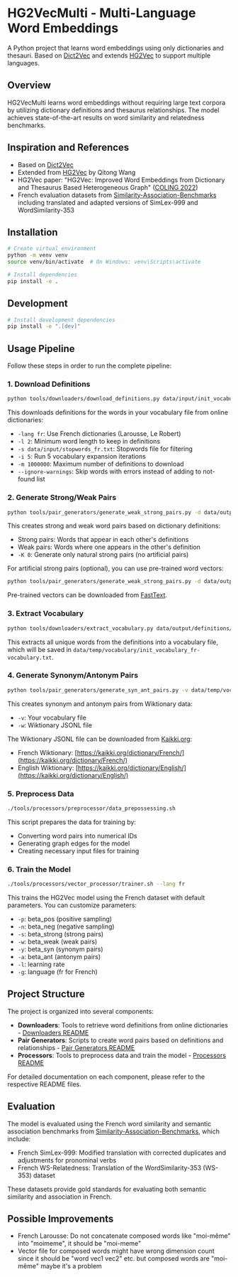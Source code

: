 # HG2VecMulti - Multi-Language Word Embeddings

A Python project that learns word embeddings using only dictionaries and thesauri. Based on [Dict2Vec](https://github.com/tca19/dict2vec) and extends [HG2Vec](https://github.com/Qitong-Wang/HG2Vec) to support multiple languages.

## Overview

HG2VecMulti learns word embeddings without requiring large text corpora by utilizing dictionary definitions and thesaurus relationships. The model achieves state-of-the-art results on word similarity and relatedness benchmarks.

## Inspiration and References

- Based on [Dict2Vec](https://github.com/tca19/dict2vec)
- Extended from [HG2Vec](https://github.com/Qitong-Wang/HG2Vec) by Qitong Wang
- HG2Vec paper: "HG2Vec: Improved Word Embeddings from Dictionary and Thesaurus Based Heterogeneous Graph" ([COLING 2022](https://aclanthology.org/2022.coling-1.279/))
- French evaluation datasets from [Similarity-Association-Benchmarks](https://github.com/nicolasying/Similarity-Association-Benchmarks/) including translated and adapted versions of SimLex-999 and WordSimilarity-353

## Installation

```bash
# Create virtual environment
python -m venv venv
source venv/bin/activate  # On Windows: venv\Scripts\activate

# Install dependencies
pip install -e .
```

## Development

```bash
# Install development dependencies
pip install -e ".[dev]"
```

## Usage Pipeline

Follow these steps in order to run the complete pipeline:

### 1. Download Definitions
```bash
python tools/downloaders/download_definitions.py data/input/init_vocabulary_fr.txt -lang fr -l 2 -s data/input/stopwords_fr.txt -i 5 -m 1000000 --ignore-warnings
```
This downloads definitions for the words in your vocabulary file from online dictionaries:
- `-lang fr`: Use French dictionaries (Larousse, Le Robert)
- `-l 2`: Minimum word length to keep in definitions
- `-s data/input/stopwords_fr.txt`: Stopwords file for filtering
- `-i 5`: Run 5 vocabulary expansion iterations
- `-m 1000000`: Maximum number of definitions to download
- `--ignore-warnings`: Skip words with errors instead of adding to not-found list

### 2. Generate Strong/Weak Pairs
```bash
python tools/pair_generators/generate_weak_strong_pairs.py -d data/output/definitions/init_vocabulary_fr-definitions.txt -K 0
```
This creates strong and weak word pairs based on dictionary definitions:
- Strong pairs: Words that appear in each other's definitions
- Weak pairs: Words where one appears in the other's definition
- `-K 0`: Generate only natural strong pairs (no artificial pairs)

For artificial strong pairs (optional), you can use pre-trained word vectors:
```bash
python tools/pair_generators/generate_weak_strong_pairs.py -d data/output/definitions/init_vocabulary_fr-definitions.txt -e data/input/wiki.fr.vec -K 5
```
Pre-trained vectors can be downloaded from [FastText](https://fasttext.cc/docs/en/pretrained-vectors.html).

### 3. Extract Vocabulary
```bash
python tools/downloaders/extract_vocabulary.py data/output/definitions/init_vocabulary_fr-definitions.txt
```
This extracts all unique words from the definitions into a vocabulary file, which will be saved in `data/temp/vocabulary/init_vocabulary_fr-vocabulary.txt`.

### 4. Generate Synonym/Antonym Pairs
```bash
python tools/pair_generators/generate_syn_ant_pairs.py -v data/temp/vocabulary/init_vocabulary_fr-vocabulary.txt -w data/input/wiktionary_fr.jsonl
```
This creates synonym and antonym pairs from Wiktionary data:
- `-v`: Your vocabulary file
- `-w`: Wiktionary JSONL file

The Wiktionary JSONL file can be downloaded from [Kaikki.org](https://kaikki.org/):
- French Wiktionary: [https://kaikki.org/dictionary/French/](https://kaikki.org/dictionary/French/)
- English Wiktionary: [https://kaikki.org/dictionary/English/](https://kaikki.org/dictionary/English/)

### 5. Preprocess Data
```bash
./tools/processors/preprocessor/data_prepossessing.sh
```
This script prepares the data for training by:
- Converting word pairs into numerical IDs
- Generating graph edges for the model
- Creating necessary input files for training

### 6. Train the Model
```bash
./tools/processors/vector_processor/trainer.sh --lang fr
```
This trains the HG2Vec model using the French dataset with default parameters. You can customize parameters:
- `-p`: beta_pos (positive sampling)
- `-n`: beta_neg (negative sampling)
- `-s`: beta_strong (strong pairs)
- `-w`: beta_weak (weak pairs)
- `-y`: beta_syn (synonym pairs)
- `-a`: beta_ant (antonym pairs)
- `-l`: learning rate
- `-g`: language (fr for French)

## Project Structure

The project is organized into several components:
- **Downloaders**: Tools to retrieve word definitions from online dictionaries - [Downloaders README](https://github.com/nicolasvergoz/HG2VecMulti/blob/main/tools/downloaders/README.md)
- **Pair Generators**: Scripts to create word pairs based on definitions and relationships - [Pair Generators README](https://github.com/nicolasvergoz/HG2VecMulti/blob/main/tools/pair_generators/README.md)
- **Processors**: Tools to preprocess data and train the model - [Processors README](https://github.com/nicolasvergoz/HG2VecMulti/blob/main/tools/processors/README.md)

For detailed documentation on each component, please refer to the respective README files.

## Evaluation

The model is evaluated using the French word similarity and semantic association benchmarks from [Similarity-Association-Benchmarks](https://github.com/nicolasying/Similarity-Association-Benchmarks/), which include:

- French SimLex-999: Modified translation with corrected duplicates and adjustments for pronominal verbs
- French WS-Relatedness: Translation of the WordSimilarity-353 (WS-353) dataset

These datasets provide gold standards for evaluating both semantic similarity and association in French.

## Possible Improvements
- French Larousse: Do not concatenate composed words like "moi-même" into "moimeme", it should be "moi-meme"
- Vector file for composed words might have wrong dimension count since it should be "word vec1 vec2" etc. but composed words are "moi-même" maybe it's a problem